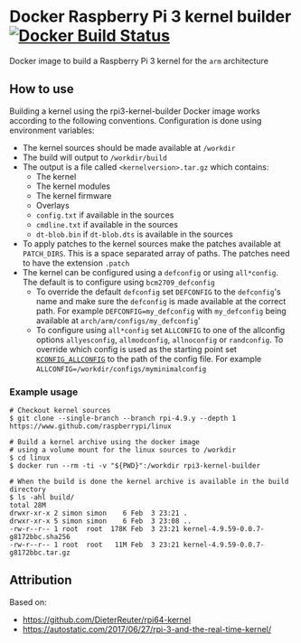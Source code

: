 # Docker Raspberry Pi 3 kernel builder [![Docker Build Status](https://img.shields.io/docker/build/simonvanderveldt/rpi3-kernel-builder.svg)](https://hub.docker.com/r/simonvanderveldt/rpi3-kernel-builder/)
Docker image to build a Raspberry Pi 3 kernel for the `arm` architecture

## How to use
Building a kernel using the rpi3-kernel-builder Docker image works according to the following conventions.
Configuration is done using environment variables:
- The kernel sources should be made available at `/workdir`
- The build will output to `/workdir/build`
- The output is a file called `<kernelversion>.tar.gz` which contains:
  - The kernel
  - The kernel modules
  - The kernel firmware
  - Overlays
  - `config.txt` if available in the sources
  - `cmdline.txt` if available in the sources
  - `dt-blob.bin` if `dt-blob.dts` is available in the sources
- To apply patches to the kernel sources make the patches available at `PATCH_DIRS`. This is a space separated array of paths.
The patches need to have the extension `.patch`
- The kernel can be configured using a `defconfig` or using `all*config`. The default is to configure using `bcm2709_defconfig`
  - To override the default `defconfig` set `DEFCONFIG` to the `defconfig`'s name and make sure the `defconfig` is made available at the correct path.
  For example `DEFCONFIG=my_defconfig` with `my_defconfig` being available at `arch/arm/configs/my_defconfig`'
  - To configure using `all*config` set `ALLCONFIG` to one of the allconfig options `allyesconfig`, `allmodconfig`, `allnoconfig` or `randconfig`.
  To override which config is used as the starting point set [`KCONFIG_ALLCONFIG`](https://github.com/raspberrypi/linux/blob/560909d433109e3da08757237f30576c71697914/Documentation/kbuild/kconfig.txt#L51) to the path of the config file. For example `ALLCONFIG=/workdir/configs/myminimalconfig`

### Example usage
```
# Checkout kernel sources
$ git clone --single-branch --branch rpi-4.9.y --depth 1 https://www.github.com/raspberrypi/linux

# Build a kernel archive using the docker image
# using a volume mount for the linux sources to /workdir
$ cd linux
$ docker run --rm -ti -v "${PWD}":/workdir rpi3-kernel-builder

# When the build is done the kernel archive is available in the build directory
$ ls -ahl build/
total 28M
drwxr-xr-x 2 simon simon    6 Feb  3 23:21 .
drwxr-xr-x 5 simon simon    6 Feb  3 23:08 ..
-rw-r--r-- 1 root  root  178K Feb  3 23:21 kernel-4.9.59-0.0.7-g8172bbc.sha256
-rw-r--r-- 1 root  root   11M Feb  3 23:21 kernel-4.9.59-0.0.7-g8172bbc.tar.gz
```

## Attribution
Based on:
- https://github.com/DieterReuter/rpi64-kernel
- https://autostatic.com/2017/06/27/rpi-3-and-the-real-time-kernel/
